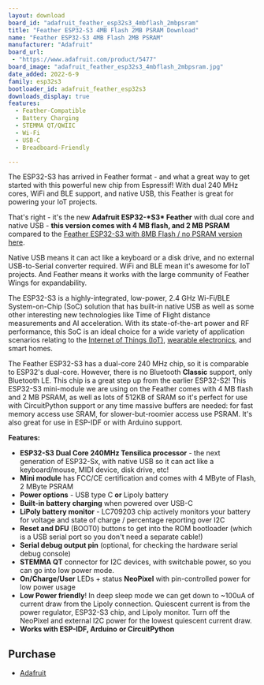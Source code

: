 ```yaml
---
layout: download
board_id: "adafruit_feather_esp32s3_4mbflash_2mbpsram"
title: "Feather ESP32-S3 4MB Flash 2MB PSRAM Download"
name: "Feather ESP32-S3 4MB Flash 2MB PSRAM"
manufacturer: "Adafruit"
board_url:
 - "https://www.adafruit.com/product/5477"
board_image: "adafruit_feather_esp32s3_4mbflash_2mbpsram.jpg"
date_added: 2022-6-9
family: esp32s3
bootloader_id: adafruit_feather_esp32s3
downloads_display: true
features:
  - Feather-Compatible
  - Battery Charging
  - STEMMA QT/QWIIC
  - Wi-Fi
  - USB-C
  - Breadboard-Friendly

---
```


The ESP32-S3 has arrived in Feather format - and what a great way to get started with this powerful new chip from Espressif! With dual 240 MHz cores, WiFi and BLE support, and native USB, this Feather is great for powering your IoT projects.

That's right - it's the new **Adafruit ESP32-\*S3\* Feather** with dual core and native USB - **this version comes with 4 MB flash, and 2 MB PSRAM** compared to the [Feather ESP32-S3 with 8MB Flash / no PSRAM version here](https://www.adafruit.com/product/5323).

Native USB means it can act like a keyboard or a disk drive, and no external USB-to-Serial converter required. WiFi and BLE mean it's awesome for IoT projects. And Feather means it works with the large community of Feather Wings for expandability.

The ESP32-S3 is a highly-integrated, low-power, 2.4 GHz Wi-Fi/BLE System-on-Chip (SoC) solution that has built-in native USB as well as some other interesting new technologies like Time of Flight distance measurements and AI acceleration. With its state-of-the-art power and RF performance, this SoC is an ideal choice for a wide variety of application scenarios relating to the [Internet of Things (IoT)](https://www.adafruit.com/category/342), [wearable electronics](https://www.adafruit.com/category/65), and smart homes.

The Feather ESP32-S3 has a dual-core 240 MHz chip, so it is comparable to ESP32's dual-core. However, there is no Bluetooth **Classic** support, only Bluetooth LE. This chip is a great step up from the earlier ESP32-S2! This ESP32-S3 mini-module we are using on the Feather comes with 4 MB flash and 2 MB PSRAM, as well as lots of 512KB of SRAM so it's perfect for use with CircuitPython support or any time massive buffers are needed: for fast memory access use SRAM, for slower-but-roomier access use PSRAM. It's also great for use in ESP-IDF or with Arduino support.

**Features:**

- **ESP32-S3 Dual Core 240MHz Tensilica processor** - the next generation of ESP32-Sx, with native USB so it can act like a keyboard/mouse, MIDI device, disk drive, etc!
- **Mini module** has FCC/CE certification and comes with 4 MByte of Flash, 2 MByte PSRAM
- **Power options** - USB type C **or** Lipoly battery
- **Built-in battery charging** when powered over USB-C
- **LiPoly battery monitor** - LC709203 chip actively monitors your battery for voltage and state of charge / percentage reporting over I2C
- **Reset and DFU** (BOOT0) buttons to get into the ROM bootloader (which is a USB serial port so you don't need a separate cable!)
- **Serial debug output pin** (optional, for checking the hardware serial debug console)
- **STEMMA QT** connector for I2C devices, with switchable power, so you can go into low power mode.
- **On/Charge/User** LEDs + status **NeoPixel** with pin-controlled power for low power usage
- **Low Power friendly**! In deep sleep mode we can get down to ~100uA of current draw from the Lipoly connection. Quiescent current is from the power regulator, ESP32-S3 chip, and Lipoly monitor. Turn off the NeoPixel and external I2C power for the lowest quiescent current draw.
- **Works with ESP-IDF, Arduino** **or CircuitPython**

## Purchase

* [Adafruit](https://www.adafruit.com/product/5477)
